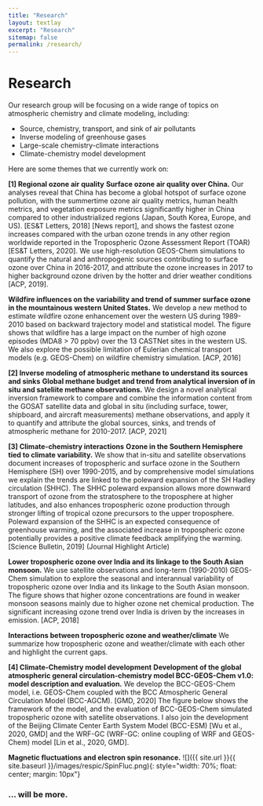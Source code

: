 ```yaml
---
title: "Research"
layout: textlay
excerpt: "Research"
sitemap: false
permalink: /research/
---
```


# Research
Our research group will be focusing on a wide range of topics on atmospheric chemistry and climate modeling, including:
 - Source, chemistry, transport, and sink of air pollutants
 - Inverse modeling of greenhouse gases
 - Large-scale chemistry-climate interactions
 - Climate-chemistry model development 



Here are some themes that we currently work on:

**[1] Regional ozone air quality** 
**Surface ozone air quality over China.** Our analyses reveal that China has become a global hotspot of surface ozone pollution, with the summertime ozone air quality metrics, human health metrics, and vegetation exposure metrics significantly higher in China compared to other industrialized regions (Japan, South Korea, Europe, and US). [ES&T Letters, 2018] [News report], and shows the fastest ozone increases compared with the urban ozone trends in any other region worldwide reported in the Tropospheric Ozone Assessment Report (TOAR) [ES&T Letters, 2020]. We use high-resolution GEOS-Chem simulations to quantify the natural and anthropogenic sources contributing to surface ozone over China in 2016-2017, and attribute the ozone increases in 2017 to higher background ozone driven by the hotter and drier weather conditions  [ACP, 2019].

**Wildfire influences on the variability and trend of summer surface ozone in the mountainous western United States.**  We develop a new method to estimate wildfire ozone enhancement over the western US during 1989-2010 based on backward trajectory model and statistical model. The figure shows that wildfire has a large impact on the number of high ozone episodes (MDA8 > 70 ppbv) over the 13 CASTNet sites in the western US. We also explore the possible limitation of Eulerian chemical transport models (e.g. GEOS-Chem) on wildfire chemistry simulation. [ACP, 2016]

**[2] Inverse modeling of atmospheric methane to understand its sources and sinks**
**Global methane budget and trend from analytical inversion of in situ and sateliite methane observations.** We design a novel analytical inversion framework to compare and combine the information content from the GOSAT satellite data and global in situ (including surface, tower, shipboard, and aircraft measurements) methane observations, and apply it to quantify and attribute the global sources, sinks, and trends of atmospheric methane for 2010-2017. [ACP, 2021]

**[3] Climate-chemistry interactions** 
**Ozone in the Southern Hemisphere tied to climate variability.** We show that in-situ and satellite observations document increases of tropospheric and surface ozone in the Southern Hemisphere (SH) over 1990-2015, and by comprehensive model simulations we explain the trends are linked to the poleward expansion of the SH Hadley circulation (SHHC). The SHHC poleward expansion allows more downward transport of ozone from the stratosphere to the troposphere at higher latitudes, and also enhances tropospheric ozone production through stronger lifting of tropical ozone precursors to the upper troposphere. Poleward expansion of the SHHC is an expected consequence of greenhouse warming, and the associated increase in tropospheric ozone potentially provides a positive climate feedback amplifying the warming. [Science Bulletin, 2019] (Journal Highlight Article)

**Lower tropospheric ozone over India and its linkage to the South Asian monsoon.** We use satellite observations and long-term (1990-2010) GEOS-Chem simulation to explore the seasonal and interannual variability of tropospheric ozone over India and its linkage to the South Asian monsoon. The figure shows that higher ozone concentrations are found in weaker monsoon seasons mainly due to higher ozone net chemical production. The significant increasing ozone trend over India is driven by the increases in emission. [ACP, 2018]

**Interactions between tropospheric ozone and weather/climate** We summarize how tropospheric ozone and weather/climate with each other and highlight the current gaps.

**[4] Climate-Chemistry model development**
**Development of the global atmospheric general circulation-chemistry model BCC-GEOS-Chem v1.0: model description and evaluation.** We develop the BCC-GEOS-Chem model, i.e. GEOS-Chem coupled with the BCC Atmospheric General Circulation Model (BCC-AGCM).  [GMD, 2020] The figure below shows the framework of the model, and the evaluation of BCC-GEOS-Chem simulated tropospheric ozone with satellite observations. I also join the development of the Beijing Climate Center Earth System Model (BCC-ESM) [Wu et al., 2020, GMD] and the WRF-GC (WRF-GC: online coupling of WRF and GEOS-Chem) model [Lin et al., 2020, GMD].


**Magnetic fluctuations and electron spin resonance.**
![]({{ site.url }}{{ site.baseurl }}/images/respic/SpinFluc.png){: style="width: 70%; float: center; margin: 10px"}



### ... will be more.
